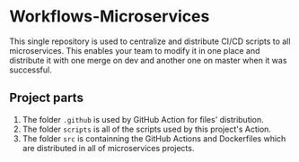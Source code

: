 # Workflows-Microservices

This single repository is used to centralize and distribute CI/CD scripts to all microservices. This enables your team to modify it in one place and distribute it with one merge on dev and another one on master when it was successful.

## Project parts
 1. The folder `.github` is used by GitHub Action for files' distribution.
 2. The folder `scripts` is all of the scripts used by this project's Action.
 3. The folder `src` is containning the GitHub Actions and Dockerfiles which are distributed in all of microservices projects.
